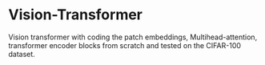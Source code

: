 # Vision-Transformer
Vision transformer with coding the patch embeddings, Multihead-attention, transformer encoder blocks from scratch and tested on the CIFAR-100 dataset.
